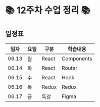 
# 📚 12주차 수업 정리 📚

## 일정표
|일자|요일|구분|학습내용
|---|---|---|---|
|06.13|월|React|Components
|06.14|화|React|Router
|06.15|수|React|Hook
|06.16|목|Redux|Redux
|06.17|금|특강|Figma
